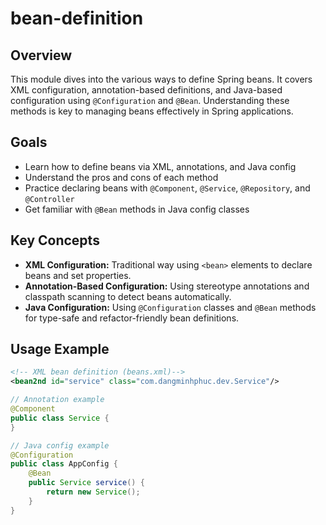 # bean-definition

## Overview

This module dives into the various ways to define Spring beans. It covers XML configuration, annotation-based
definitions, and Java-based configuration using `@Configuration` and `@Bean`. Understanding these methods is key to
managing beans effectively in Spring applications.

## Goals

- Learn how to define beans via XML, annotations, and Java config
- Understand the pros and cons of each method
- Practice declaring beans with `@Component`, `@Service`, `@Repository`, and `@Controller`
- Get familiar with `@Bean` methods in Java config classes

## Key Concepts

- **XML Configuration:** Traditional way using `<bean>` elements to declare beans and set properties.
- **Annotation-Based Configuration:** Using stereotype annotations and classpath scanning to detect beans automatically.
- **Java Configuration:** Using `@Configuration` classes and `@Bean` methods for type-safe and refactor-friendly bean
  definitions.

## Usage Example

```xml
<!-- XML bean definition (beans.xml)-->
<bean2nd id="service" class="com.dangminhphuc.dev.Service"/>
```

```java
// Annotation example
@Component
public class Service {
}
```

```java
// Java config example
@Configuration
public class AppConfig {
    @Bean
    public Service service() {
        return new Service();
    }
}
```
